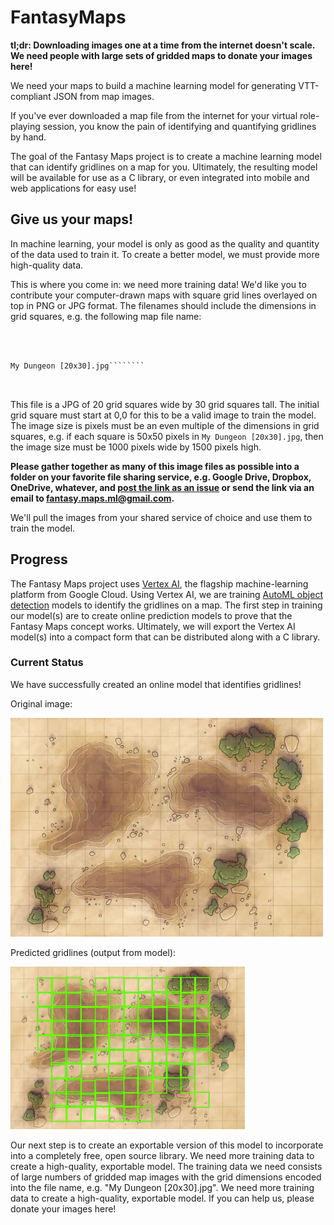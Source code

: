 # FantasyMaps

**tl;dr: Downloading images one at a time from the internet doesn't scale. We
need people with large sets of gridded maps to donate your images here!**

We need your maps to build a machine learning model for generating
VTT-compliant JSON from map images.

If you've ever downloaded a map file from the internet for your virtual
role-playing session, you know the pain of identifying and quantifying gridlines
by hand.

The goal of the Fantasy Maps project is to create a machine learning model that
can identify gridlines on a map for you. Ultimately, the resulting model will
be available for use as a C library, or even integrated into mobile and web
applications for easy use!

## Give us your maps!

In machine learning, your model is only as good as the quality and quantity of
the data used to train it. To create a better model, we must provide more
high-quality data.

This is where you come in: we need more training data! We'd like you to contribute
your computer-drawn maps with square grid lines overlayed on top in PNG or JPG
format. The filenames should include the dimensions in grid squares, e.g. the
following map file name:

```text

  

My Dungeon [20x30].jpg````````

  

```

This file is a JPG of 20 grid squares wide by 30 grid squares tall. The initial
grid square must start at 0,0 for this to be a valid image to train the model. The
image size is pixels must be an even multiple of the dimensions in grid squares,
e.g. if each square is 50x50 pixels in `My Dungeon [20x30].jpg`, then the image size
must be 1000 pixels wide by 1500 pixels high.

**Please gather together as many of this image files as possible into a folder on
your favorite file sharing service, e.g. Google Drive, Dropbox, OneDrive, whatever,
and [post the link as an issue](https://github.com/telpirion/FantasyMapsML/issues) or
send the link via an email to
[fantasy.maps.ml@gmail.com](mailto:fantasy.maps.ml@gmail.com).**

We'll pull the images from your shared service of choice and use them to train the model.

## Progress

The Fantasy Maps project uses [Vertex AI][vertex], the flagship machine-learning
platform from Google Cloud. Using Vertex AI, we are training
[AutoML object detection][od] models to identify the gridlines on a map.
The first step in training our model(s) are to create online prediction models
to prove that the Fantasy Maps concept works.  Ultimately, we will export the
Vertex AI model(s) into a compact form that can be distributed along with a C
library.

### Current Status

We have successfully created an online model that identifies gridlines!

Original image:

![original computer-drawn map of desert without predicted gridlines](images/gridded-desert-ground.jpg)

Predicted gridlines (output from model):

![computer-drawn map of desert with predicted gridlines](images/predicted-gridded-desert.png)

Our next step is to create an exportable version of this model to incorporate into a
completely free, open source library. We need more training data to create a high-quality,
exportable model. The training data we need consists of large numbers of gridded map images
with the grid dimensions encoded into the file name, e.g. "My Dungeon [20x30].jpg". We need
more training data to create a high-quality, exportable model. If you can help us, please
donate your images here!

<!-- LINKS -->
[od]: https://cloud.google.com/vertex-ai/docs/beginner/beginners-guide?hl=en#video
[pipe]: https://cloud.google.com/vertex-ai/docs/pipelines/introduction?hl=en
[vertex]: https://cloud.google.com/vertex-ai
